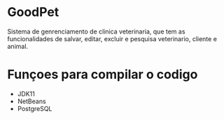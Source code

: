 # GoodPet
Sistema de genrenciamento de clinica veterinaria, que tem as funcionalidades de salvar, editar, excluir e pesquisa veterinario, cliente e animal.
# Funçoes para compilar o codigo
- JDK11
- NetBeans
- PostgreSQL
